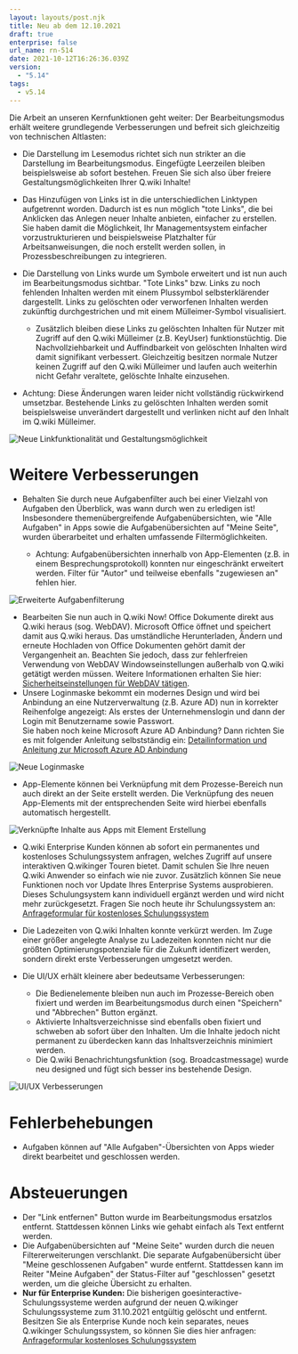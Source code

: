 ```yaml
---
layout: layouts/post.njk
title: Neu ab dem 12.10.2021
draft: true
enterprise: false
url_name: rn-514
date: 2021-10-12T16:26:36.039Z
version:
  - "5.14"
tags:
  - v5.14
---
```

Die Arbeit an unseren Kernfunktionen geht weiter: Der Bearbeitungsmodus erhält weitere grundlegende Verbesserungen und befreit sich gleichzeitig von technischen Altlasten:

* Die Darstellung im Lesemodus richtet sich nun strikter an die Darstellung im Bearbeitungsmodus. Eingefügte Leerzeilen bleiben beispielsweise ab sofort bestehen. Freuen Sie sich also über freiere Gestaltungsmöglichkeiten Ihrer Q.wiki Inhalte! 
* Das Hinzufügen von Links ist in die unterschiedlichen Linktypen aufgetrennt worden. Dadurch ist es nun möglich "tote Links", die bei Anklicken das Anlegen neuer Inhalte anbieten, einfacher zu erstellen. Sie haben damit die Möglichkeit, Ihr Managementsystem einfacher vorzustrukturieren und beispielsweise Platzhalter für Arbeitsanweisungen, die noch erstellt werden sollen, in Prozessbeschreibungen zu integrieren.
* Die Darstellung von Links wurde um Symbole erweitert und ist nun auch im Bearbeitungsmodus sichtbar. "Tote Links" bzw. Links zu noch fehlenden Inhalten werden mit einem Plussymbol selbsterklärender dargestellt. Links zu gelöschten oder verworfenen Inhalten werden zukünftig durchgestrichen und mit einem Mülleimer-Symbol visualisiert.

  * Zusätzlich bleiben diese Links zu gelöschten Inhalten für Nutzer mit Zugriff auf den Q.wiki Mülleimer (z.B. KeyUser) funktionstüchtig. Die Nachvollziehbarkeit und Auffindbarkeit von gelöschten Inhalten wird damit signifikant verbessert. Gleichzeitig besitzen normale Nutzer keinen Zugriff auf den Q.wiki Mülleimer und laufen auch weiterhin nicht Gefahr veraltete, gelöschte Inhalte einzusehen.
* Achtung: Diese Änderungen waren leider nicht vollständig rückwirkend umsetzbar. Bestehende Links zu gelöschten Inhalten werden somit beispielsweise unverändert dargestellt und verlinken nicht auf den Inhalt im Q.wiki Mülleimer.

![](/images/gif-bearbeitungsmodus.gif "Neue Linkfunktionalität und Gestaltungsmöglichkeit")

# Weitere Verbesserungen

* Behalten Sie durch neue Aufgabenfilter auch bei einer Vielzahl von Aufgaben den Überblick, was wann durch wen zu erledigen ist! Insbesondere themenübergreifende Aufgabenübersichten, wie "Alle Aufgaben" in Apps sowie die Aufgabenübersichten auf "Meine Seite", wurden überarbeitet und erhalten umfassende Filtermöglichkeiten.

  * Achtung: Aufgabenübersichten innerhalb von App-Elementen (z.B. in einem Besprechungsprotokoll) konnten nur eingeschränkt erweitert werden. Filter für "Autor" und teilweise ebenfalls "zugewiesen an" fehlen hier.

![](/images/aufgabenfilter.png "Erweiterte Aufgabenfilterung")

* Bearbeiten Sie nun auch in Q.wiki Now! Office Dokumente direkt aus Q.wiki heraus (sog. WebDAV). Microsoft Office öffnet und speichert damit aus Q.wiki heraus. Das umständliche Herunterladen, Ändern und erneute Hochladen von Office Dokumenten gehört damit der Vergangenheit an. Beachten Sie jedoch, dass zur fehlerfreien Verwendung von WebDAV Windowseinstellungen außerhalb von Q.wiki getätigt werden müssen. Weitere Informationen erhalten Sie hier: [Sicherheitseinstellungen für WebDAV tätigen](https://releases.modell-aachen.de/faq/webdav.html).
* Unsere Loginmaske bekommt ein modernes Design und wird bei Anbindung an eine Nutzerverwaltung (z.B. Azure AD) nun in korrekter Reihenfolge angezeigt: Als erstes der Unternehmenslogin und dann der Login mit Benutzername sowie Passwort. \
  Sie haben noch keine Microsoft Azure AD Anbindung? Dann richten Sie es mit folgender Anleitung selbstständig ein: [Detailinformation und Anleitung zur Microsoft Azure AD Anbindung](https://releases.modell-aachen.de/faq/microsoft-azure-ad.html)

![](/images/login.png "Neue Loginmaske")

* App-Elemente können bei Verknüpfung mit dem Prozesse-Bereich nun auch direkt an der Seite erstellt werden. Die Verknüpfung des neuen App-Elements mit der entsprechenden Seite wird hierbei ebenfalls automatisch hergestellt.

![](/images/element-direkt-am-prozess.png "Verknüpfte Inhalte aus Apps mit Element Erstellung")

* Q.wiki Enterprise Kunden können ab sofort ein permanentes und kostenloses Schulungssystem anfragen, welches Zugriff auf unsere interaktiven Q.wikinger Touren bietet. Damit schulen Sie Ihre neuen Q.wiki Anwender so einfach wie nie zuvor. Zusätzlich können Sie neue Funktionen noch vor Update Ihres Enterprise Systems ausprobieren. Dieses Schulungsystem kann individuell ergänzt werden und wird nicht mehr zurückgesetzt. Fragen Sie noch heute ihr Schulungssystem an: [Anfrageformular für kostenloses Schulungssystem](https://www.modell-aachen.de/de/anfrage_schulungssystem)
* Die Ladezeiten von Q.wiki Inhalten konnte verkürzt werden. Im Zuge einer größer angelegte Analyse zu Ladezeiten konnten nicht nur die größten Optimierungspotenziale für die Zukunft identifizert werden, sondern direkt erste Verbesserungen umgesetzt werden.
* Die UI/UX erhält kleinere aber bedeutsame Verbesserungen:

  * Die Bedienelemente bleiben nun auch im Prozesse-Bereich oben fixiert und werden im Bearbeitungsmodus durch einen "Speichern" und "Abbrechen" Button ergänzt.
  * Aktivierte Inhaltsverzeichnisse sind ebenfalls oben fixiert und schweben ab sofort über den Inhalten. Um die Inhalte jedoch nicht permanent zu überdecken kann das Inhaltsverzeichnis minimiert werden.
  * Die Q.wiki Benachrichtungsfunktion (sog. Broadcastmessage) wurde neu designed und fügt sich besser ins bestehende Design.

![](/images/uiux.gif "UI/UX Verbesserungen")

# Fehlerbehebungen

* Aufgaben können auf "Alle Aufgaben"-Übersichten von Apps wieder direkt bearbeitet und geschlossen werden.

# Absteuerungen

* Der "Link entfernen" Button wurde im Bearbeitungsmodus ersatzlos entfernt. Stattdessen können Links wie gehabt einfach als Text entfernt werden.
* Die Aufgabenübersichten auf "Meine Seite" wurden durch die neuen Filtererweiterungen verschlankt. Die separate Aufgabenübersicht über "Meine geschlossenen Aufgaben" wurde entfernt. Stattdessen kann im Reiter "Meine Aufgaben" der Status-Filter auf "geschlossen" gesetzt werden, um die gleiche Übersicht zu erhalten.
* **Nur für Enterprise Kunden:** Die bisherigen goesinteractive-Schulungssysteme werden aufgrund der neuen Q.wikinger Schulungssysteme zum 31.10.2021 entgültig gelöscht und entfernt. Besitzen Sie als Enterprise Kunde noch kein separates, neues Q.wikinger Schulungssystem, so können Sie dies hier anfragen: [Anfrageformular kostenloses Schulungssystem](https://www.modell-aachen.de/de/anfrage_schulungssystem)